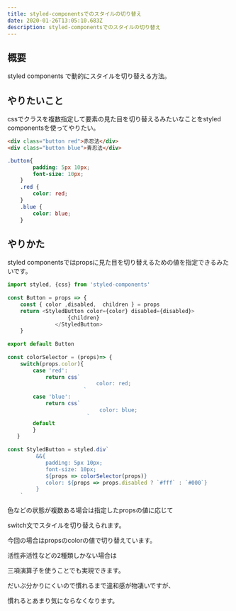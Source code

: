 ```yaml
---
title: styled-componentsでのスタイルの切り替え
date: 2020-01-26T13:05:10.683Z
description: styled-componentsでのスタイルの切り替え
---
```

## 概要

styled components で動的にスタイルを切り替える方法。

## やりたいこと

cssでクラスを複数指定して要素の見た目を切り替えるみたいなことをstyled componentsを使ってやりたい。
```html
<div class="button red">赤忍法</div>
<div class="button blue">青忍法</div>
```
```css
.button{
    	padding: 5px 10px;
    	font-size: 10px;
    }
    .red {
    	color: red;
    }
    .blue {
    	color: blue;
    }
```
## やりかた

styled componentsではpropsに見た目を切り替えるための値を指定できるみたいです。
```javascript
import styled, {css} from 'styled-components'
    
const Button = props => {
    const { color ,disabled,  children } = props 
    return <StyledButton color={color} disabled={disabled}>
                   {children}
               </StyledButton>
    }
    
export default Button
    
const colorSelector = (props)=> {
    switch(props.color){
    	case 'red':
    	    return css`
    						color: red;
    					`
    	case 'blue':
    	    return css`
    						 color: blue;
    					 `
    	default
    	}
   }
    
const StyledButton = styled.div`
    	 &&{
    		padding: 5px 10px;
    		font-size: 10px;
    		${props => colorSelector(props)}
    		color: ${props => props.disabled ? `#fff` : `#000`}
    	 }
    `
```

色などの状態が複数ある場合は指定したpropsの値に応じて

switch文でスタイルを切り替えられます。

今回の場合はpropsのcolorの値で切り替えています。

活性非活性などの2種類しかない場合は

三項演算子を使うことでも実現できます。

だいぶ分かりにくいので慣れるまで違和感が物凄いですが、

慣れるとあまり気にならなくなります。
